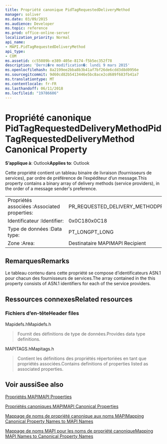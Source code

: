 ```yaml
---
title: Propriété canonique PidTagRequestedDeliveryMethod
manager: soliver
ms.date: 03/09/2015
ms.audience: Developer
ms.topic: reference
ms.prod: office-online-server
localization_priority: Normal
api_name:
- MAPI.PidTagRequestedDeliveryMethod
api_type:
- COM
ms.assetid: cc55089b-e389-405e-8174-f5b5ec352f78
description: 'Derni�re modification�: lundi 9 mars 2015'
ms.openlocfilehash: 8a2199ee2bba8b3b41af7bf26de6cdd3d8d0956e
ms.sourcegitcommit: 9d60cd82b5413446e5bc8ace2cd689f683fb41a7
ms.translationtype: MT
ms.contentlocale: fr-FR
ms.lasthandoff: 06/11/2018
ms.locfileid: "19786606"
---
```

# <a name="pidtagrequesteddeliverymethod-canonical-property"></a><span data-ttu-id="d716e-103">Propriété canonique PidTagRequestedDeliveryMethod</span><span class="sxs-lookup"><span data-stu-id="d716e-103">PidTagRequestedDeliveryMethod Canonical Property</span></span>

  
  
<span data-ttu-id="d716e-104">**S’applique à**: Outlook</span><span class="sxs-lookup"><span data-stu-id="d716e-104">**Applies to**: Outlook</span></span> 
  
<span data-ttu-id="d716e-105">Cette propriété contient un tableau binaire de livraison (fournisseurs de services), par ordre de préférence de l’expéditeur d’un message.</span><span class="sxs-lookup"><span data-stu-id="d716e-105">This property contains a binary array of delivery methods (service providers), in the order of a message sender's preference.</span></span>
  
|||
|:-----|:-----|
|<span data-ttu-id="d716e-106">Propriétés associées :</span><span class="sxs-lookup"><span data-stu-id="d716e-106">Associated properties:</span></span>  <br/> |<span data-ttu-id="d716e-107">PR_REQUESTED_DELIVERY_METHOD</span><span class="sxs-lookup"><span data-stu-id="d716e-107">PR_REQUESTED_DELIVERY_METHOD</span></span>  <br/> |
|<span data-ttu-id="d716e-108">Identificateur :</span><span class="sxs-lookup"><span data-stu-id="d716e-108">Identifier:</span></span>  <br/> |<span data-ttu-id="d716e-109">0x0C18</span><span class="sxs-lookup"><span data-stu-id="d716e-109">0x0C18</span></span>  <br/> |
|<span data-ttu-id="d716e-110">Type de données :</span><span class="sxs-lookup"><span data-stu-id="d716e-110">Data type:</span></span>  <br/> |<span data-ttu-id="d716e-111">PT_LONG</span><span class="sxs-lookup"><span data-stu-id="d716e-111">PT_LONG</span></span>  <br/> |
|<span data-ttu-id="d716e-112">Zone :</span><span class="sxs-lookup"><span data-stu-id="d716e-112">Area:</span></span>  <br/> |<span data-ttu-id="d716e-113">Destinataire MAPI</span><span class="sxs-lookup"><span data-stu-id="d716e-113">MAPI Recipient</span></span>  <br/> |
   
## <a name="remarks"></a><span data-ttu-id="d716e-114">Remarques</span><span class="sxs-lookup"><span data-stu-id="d716e-114">Remarks</span></span>

<span data-ttu-id="d716e-115">Le tableau contenu dans cette propriété se compose d’identificateurs ASN.1 pour chacun des fournisseurs de services.</span><span class="sxs-lookup"><span data-stu-id="d716e-115">The array contained in the this property consists of ASN.1 identifiers for each of the service providers.</span></span>
  
## <a name="related-resources"></a><span data-ttu-id="d716e-116">Ressources connexes</span><span class="sxs-lookup"><span data-stu-id="d716e-116">Related resources</span></span>

### <a name="header-files"></a><span data-ttu-id="d716e-117">Fichiers d’en-tête</span><span class="sxs-lookup"><span data-stu-id="d716e-117">Header files</span></span>

<span data-ttu-id="d716e-118">Mapidefs.h</span><span class="sxs-lookup"><span data-stu-id="d716e-118">Mapidefs.h</span></span>
  
> <span data-ttu-id="d716e-119">Fournit des définitions de type de données.</span><span class="sxs-lookup"><span data-stu-id="d716e-119">Provides data type definitions.</span></span>
    
<span data-ttu-id="d716e-120">MAPITAGS.h</span><span class="sxs-lookup"><span data-stu-id="d716e-120">Mapitags.h</span></span>
  
> <span data-ttu-id="d716e-121">Contient les définitions des propriétés répertoriées en tant que propriétés associées.</span><span class="sxs-lookup"><span data-stu-id="d716e-121">Contains definitions of properties listed as associated properties.</span></span>
    
## <a name="see-also"></a><span data-ttu-id="d716e-122">Voir aussi</span><span class="sxs-lookup"><span data-stu-id="d716e-122">See also</span></span>



[<span data-ttu-id="d716e-123">Propriétés MAPI</span><span class="sxs-lookup"><span data-stu-id="d716e-123">MAPI Properties</span></span>](mapi-properties.md)
  
[<span data-ttu-id="d716e-124">Propriétés canoniques MAPI</span><span class="sxs-lookup"><span data-stu-id="d716e-124">MAPI Canonical Properties</span></span>](mapi-canonical-properties.md)
  
[<span data-ttu-id="d716e-125">Mappage de noms de propriété canonique aux noms MAPI</span><span class="sxs-lookup"><span data-stu-id="d716e-125">Mapping Canonical Property Names to MAPI Names</span></span>](mapping-canonical-property-names-to-mapi-names.md)
  
[<span data-ttu-id="d716e-126">Mappage de noms MAPI pour les noms de propriété canonique</span><span class="sxs-lookup"><span data-stu-id="d716e-126">Mapping MAPI Names to Canonical Property Names</span></span>](mapping-mapi-names-to-canonical-property-names.md)

